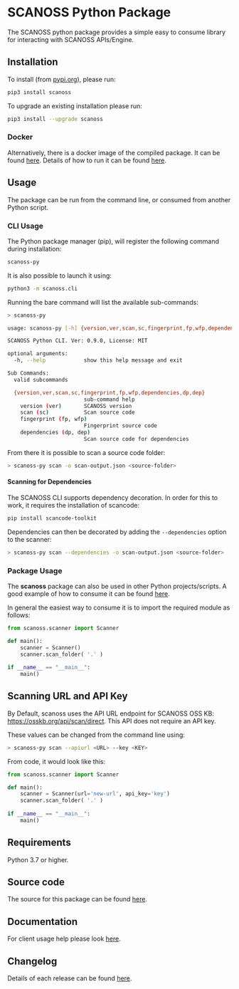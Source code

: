 # SCANOSS Python Package
The SCANOSS python package provides a simple easy to consume library for interacting with SCANOSS APIs/Engine.

## Installation
To install (from [pypi.org](https://pypi.org/project/scanoss)), please run:
```bash
pip3 install scanoss
```
To upgrade an existing installation please run:
```bash
pip3 install --upgrade scanoss
```

### Docker
Alternatively, there is a docker image of the compiled package. It can be found [here](https://github.com/scanoss/scanoss.py/pkgs/container/scanoss-py).
Details of how to run it can be found [here](https://github.com/scanoss/scanoss.py/blob/main/GHCR.md).

## Usage
The package can be run from the command line, or consumed from another Python script.

### CLI Usage
The Python package manager (pip), will register the following command during installation:
```bash
scanoss-py
```
It is also possible to launch it using:
```bash
python3 -m scanoss.cli
```

Running the bare command will list the available sub-commands:
```bash
> scanoss-py

usage: scanoss-py [-h] {version,ver,scan,sc,fingerprint,fp,wfp,dependencies,dp,dep} ...

SCANOSS Python CLI. Ver: 0.9.0, License: MIT

optional arguments:
  -h, --help            show this help message and exit

Sub Commands:
  valid subcommands

  {version,ver,scan,sc,fingerprint,fp,wfp,dependencies,dp,dep}
                        sub-command help
    version (ver)       SCANOSS version
    scan (sc)           Scan source code
    fingerprint (fp, wfp)
                        Fingerprint source code
    dependencies (dp, dep)
                        Scan source code for dependencies
```

From there it is possible to scan a source code folder:

````bash
> scanoss-py scan -o scan-output.json <source-folder>
````

#### Scanning for Dependencies
The SCANOSS CLI supports dependency decoration. In order for this to work, it requires the installation of scancode:
```bash
pip install scancode-toolkit
```
Dependencies can then be decorated by adding the ``--dependencies`` option to the scanner:
```bash
> scanoss-py scan --dependencies -o scan-output.json <source-folder>
```

### Package Usage
The **scanoss** package can also be used in other Python projects/scripts. A good example of how to consume it can be found [here](https://github.com/scanoss/scanoss.py/blob/main/src/scanoss/cli.py).

In general the easiest way to consume it is to import the required module as follows:
```python
from scanoss.scanner import Scanner

def main():
    scanner = Scanner()
    scanner.scan_folder( '.' )
    
if __name__ == "__main__":
    main()
```

## Scanning URL and API Key
By Default, scanoss uses the API URL endpoint for SCANOSS OSS KB: https://osskb.org/api/scan/direct.
This API does not require an API key.

These values can be changed from the command line using:
```bash
> scanoss-py scan --apiurl <URL> --key <KEY>
```

From code, it would look like this:
```python
from scanoss.scanner import Scanner

def main():
    scanner = Scanner(url='new-url', api_key='key')
    scanner.scan_folder( '.' )
    
if __name__ == "__main__":
    main()
```

## Requirements
Python 3.7 or higher.

## Source code
The source for this package can be found [here](https://github.com/scanoss/scanoss.py).

## Documentation
For client usage help please look [here](https://github.com/scanoss/scanoss.py/blob/main/CLIENT_HELP.md).

## Changelog
Details of each release can be found [here](https://github.com/scanoss/scanoss.py/blob/main/CHANGELOG.md).
